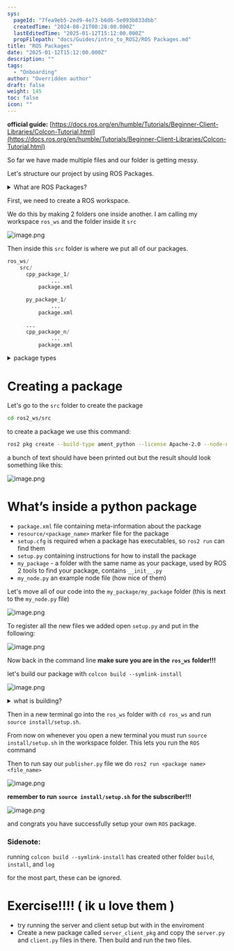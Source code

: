 ```yaml
---
sys:
  pageId: "7fea9eb5-2ed9-4e73-b6d6-5e093b833dbb"
  createdTime: "2024-08-21T00:28:00.000Z"
  lastEditedTime: "2025-01-12T15:12:00.000Z"
  propFilepath: "docs/Guides/intro_to_ROS2/ROS Packages.md"
title: "ROS Packages"
date: "2025-01-12T15:12:00.000Z"
description: ""
tags:
  - "Onboarding"
author: "Overridden author"
draft: false
weight: 145
toc: false
icon: ""
---
```


**official guide:** [https://docs.ros.org/en/humble/Tutorials/Beginner-Client-Libraries/Colcon-Tutorial.html](https://docs.ros.org/en/humble/Tutorials/Beginner-Client-Libraries/Colcon-Tutorial.html)

So far we have made multiple files and our folder is getting messy.

Let's structure our project by using ROS Packages.

<details>

<summary>What are ROS Packages?</summary>

ROS Packages are, as the name implies, packages of code that are highly sharable between ROS developers.

They consist of a folder, `package.xml` file, and source code

```python
      cpp_package_1/
		      ... imagine much code files here ..
          package.xml
```

</details>

First, we need to create a ROS workspace.

We do this by making 2 folders one inside another. I am calling my workspace `ros_ws` and the folder inside it `src`

![image.png](https://prod-files-secure.s3.us-west-2.amazonaws.com/d518164a-d88e-44d1-a4ee-3adb3bd8bce0/70706947-fd18-4537-a67b-e12946812d31/image.png?X-Amz-Algorithm=AWS4-HMAC-SHA256&X-Amz-Content-Sha256=UNSIGNED-PAYLOAD&X-Amz-Credential=ASIAZI2LB4667X3FC3LG%2F20250704%2Fus-west-2%2Fs3%2Faws4_request&X-Amz-Date=20250704T034141Z&X-Amz-Expires=3600&X-Amz-Security-Token=IQoJb3JpZ2luX2VjEBsaCXVzLXdlc3QtMiJGMEQCIDgmCdtJhKqQOYCS6Pi3S1C0lYsZx1OA4fmPmXpMIoCbAiBVHshWA74GkgevAlO%2BTjg3BxiYUpkc5oVLtd%2FM7kh9Gyr%2FAwgkEAAaDDYzNzQyMzE4MzgwNSIMJ%2BaPjSb%2BVVWdokXTKtwDzzssiWK279yieHOAZLNL%2BwIf8KedRawH3qFD%2Fq4Nx3anhs5KfvO027ns4qS%2FFx32p9V2cfo2mBM14uw9L5uyquKqKar0P0rbCIk78G%2B5Z0fwcfUIuvWVwMPyT77HeEebuBB%2BBwyfTb5L0xPeu3TVslW2jt2eRE3RMcGMocxUa%2BygkYRrMopj%2FEyNy2ZKPTuAlN3%2Fx8leT8Ve0Af%2FimL4fDVfisch4JNCOcbPkKjHeRYqPpfU0X7a%2Bq9nMgMhoX6bRe9dScZ%2FhSbZZY5RgxRhcPG6TTROTtAbuvO%2Bva8w%2FlnDUEhRRxvx%2Ftyz2zxmA9%2BGOAp%2F6eZqMPgcP9Vs5DuWy9lc%2F5Q8UIbmvfL13BU4HT20Tqv83DMxhley1LZT3N%2BglCyQSCHRDbpQscOIc8S1pP3QdjGrnC28WVbapkT%2FXLgZJM8jovjl6hCPTKdiPqtL9h5FEJ4eVQx9o4oYSPZSPpu4%2BapDlHpyMuY806bH3WJrZvT7lhvn9O1vQvsXTLQUXRyakMlqewbYamPBisxtxVL3y6hvJw9KaTyOoFw98FnNrM4SSl%2B6yItSsca5nKNqRL8bC%2FRwI%2FeXXMSQyMobOejYnxtRMfKvS9AMLi8Y3Hw7GDruezkbzOSqMTUw1o2dwwY6pgEQpKv8BwoJNaOKGBl%2BfaNnLaliDhEEv0s4DZfrr5uoE7i2lXMDwzMQz25OKMydJ5tU61xHHs0XnXiXMSdt1PnvkRmctZVjZKlWj9tHyawbCMGn%2BaRIvRMh2BFWs6YY3cgtEfJwgFYqSj5SZwZR9TWoOGr129hs2qBCx%2FDCxCVYrvWW2xtuf%2FFUg9rqN0QEWLTaptKoTqj2W1naJjgwkaQ6jf7JQc1U&X-Amz-Signature=f324a1929cae8788fe31f0539f238c7bf5d7a21f149ffaf220e65425993bec20&X-Amz-SignedHeaders=host&x-amz-checksum-mode=ENABLED&x-id=GetObject)

Then inside this `src` folder is where we put all of our packages.

```python
ros_ws/
    src/
      cpp_package_1/
		      ...
          package.xml

      py_package_1/
		      ...
          package.xml

      ...
      cpp_package_n/
		      ...
          package.xml

```

<details>

<summary>package types</summary>

packages can be either `C++` or python.

the intern file structure is different for each but for this guide we will stick to creating python packages

</details>

# Creating a package

Let's go to the `src` folder to create the package

```bash
cd ros2_ws/src
```

to create a package we use this command:

```bash
ros2 pkg create --build-type ament_python --license Apache-2.0 --node-name my_node my_package
```

a bunch of text should have been printed out but the result should look something like this:

![image.png](https://prod-files-secure.s3.us-west-2.amazonaws.com/d518164a-d88e-44d1-a4ee-3adb3bd8bce0/e6cf1e3f-8512-4a3e-b131-079f800bf3e8/image.png?X-Amz-Algorithm=AWS4-HMAC-SHA256&X-Amz-Content-Sha256=UNSIGNED-PAYLOAD&X-Amz-Credential=ASIAZI2LB4667X3FC3LG%2F20250704%2Fus-west-2%2Fs3%2Faws4_request&X-Amz-Date=20250704T034141Z&X-Amz-Expires=3600&X-Amz-Security-Token=IQoJb3JpZ2luX2VjEBsaCXVzLXdlc3QtMiJGMEQCIDgmCdtJhKqQOYCS6Pi3S1C0lYsZx1OA4fmPmXpMIoCbAiBVHshWA74GkgevAlO%2BTjg3BxiYUpkc5oVLtd%2FM7kh9Gyr%2FAwgkEAAaDDYzNzQyMzE4MzgwNSIMJ%2BaPjSb%2BVVWdokXTKtwDzzssiWK279yieHOAZLNL%2BwIf8KedRawH3qFD%2Fq4Nx3anhs5KfvO027ns4qS%2FFx32p9V2cfo2mBM14uw9L5uyquKqKar0P0rbCIk78G%2B5Z0fwcfUIuvWVwMPyT77HeEebuBB%2BBwyfTb5L0xPeu3TVslW2jt2eRE3RMcGMocxUa%2BygkYRrMopj%2FEyNy2ZKPTuAlN3%2Fx8leT8Ve0Af%2FimL4fDVfisch4JNCOcbPkKjHeRYqPpfU0X7a%2Bq9nMgMhoX6bRe9dScZ%2FhSbZZY5RgxRhcPG6TTROTtAbuvO%2Bva8w%2FlnDUEhRRxvx%2Ftyz2zxmA9%2BGOAp%2F6eZqMPgcP9Vs5DuWy9lc%2F5Q8UIbmvfL13BU4HT20Tqv83DMxhley1LZT3N%2BglCyQSCHRDbpQscOIc8S1pP3QdjGrnC28WVbapkT%2FXLgZJM8jovjl6hCPTKdiPqtL9h5FEJ4eVQx9o4oYSPZSPpu4%2BapDlHpyMuY806bH3WJrZvT7lhvn9O1vQvsXTLQUXRyakMlqewbYamPBisxtxVL3y6hvJw9KaTyOoFw98FnNrM4SSl%2B6yItSsca5nKNqRL8bC%2FRwI%2FeXXMSQyMobOejYnxtRMfKvS9AMLi8Y3Hw7GDruezkbzOSqMTUw1o2dwwY6pgEQpKv8BwoJNaOKGBl%2BfaNnLaliDhEEv0s4DZfrr5uoE7i2lXMDwzMQz25OKMydJ5tU61xHHs0XnXiXMSdt1PnvkRmctZVjZKlWj9tHyawbCMGn%2BaRIvRMh2BFWs6YY3cgtEfJwgFYqSj5SZwZR9TWoOGr129hs2qBCx%2FDCxCVYrvWW2xtuf%2FFUg9rqN0QEWLTaptKoTqj2W1naJjgwkaQ6jf7JQc1U&X-Amz-Signature=748694e135254a71e44c9a622b7024985fdc3d8bf0fc35bdc02870a3d2c59843&X-Amz-SignedHeaders=host&x-amz-checksum-mode=ENABLED&x-id=GetObject)

# What’s inside a python package

- `package.xml` file containing meta-information about the package
- `resource/<package_name>` marker file for the package
- `setup.cfg` is required when a package has executables, so `ros2 run` can find them
- `setup.py` containing instructions for how to install the package
- `my_package` - a folder with the same name as your package, used by ROS 2 tools to find your package, contains `__init__.py`
- `my_node.py` an example node file (how nice of them)

Let's move all of our code into the `my_package/my_package` folder (this is next to the `my_node.py` file)

![image.png](https://prod-files-secure.s3.us-west-2.amazonaws.com/d518164a-d88e-44d1-a4ee-3adb3bd8bce0/9ce58f11-0da9-4d3e-b86d-506a9685d378/image.png?X-Amz-Algorithm=AWS4-HMAC-SHA256&X-Amz-Content-Sha256=UNSIGNED-PAYLOAD&X-Amz-Credential=ASIAZI2LB4667X3FC3LG%2F20250704%2Fus-west-2%2Fs3%2Faws4_request&X-Amz-Date=20250704T034141Z&X-Amz-Expires=3600&X-Amz-Security-Token=IQoJb3JpZ2luX2VjEBsaCXVzLXdlc3QtMiJGMEQCIDgmCdtJhKqQOYCS6Pi3S1C0lYsZx1OA4fmPmXpMIoCbAiBVHshWA74GkgevAlO%2BTjg3BxiYUpkc5oVLtd%2FM7kh9Gyr%2FAwgkEAAaDDYzNzQyMzE4MzgwNSIMJ%2BaPjSb%2BVVWdokXTKtwDzzssiWK279yieHOAZLNL%2BwIf8KedRawH3qFD%2Fq4Nx3anhs5KfvO027ns4qS%2FFx32p9V2cfo2mBM14uw9L5uyquKqKar0P0rbCIk78G%2B5Z0fwcfUIuvWVwMPyT77HeEebuBB%2BBwyfTb5L0xPeu3TVslW2jt2eRE3RMcGMocxUa%2BygkYRrMopj%2FEyNy2ZKPTuAlN3%2Fx8leT8Ve0Af%2FimL4fDVfisch4JNCOcbPkKjHeRYqPpfU0X7a%2Bq9nMgMhoX6bRe9dScZ%2FhSbZZY5RgxRhcPG6TTROTtAbuvO%2Bva8w%2FlnDUEhRRxvx%2Ftyz2zxmA9%2BGOAp%2F6eZqMPgcP9Vs5DuWy9lc%2F5Q8UIbmvfL13BU4HT20Tqv83DMxhley1LZT3N%2BglCyQSCHRDbpQscOIc8S1pP3QdjGrnC28WVbapkT%2FXLgZJM8jovjl6hCPTKdiPqtL9h5FEJ4eVQx9o4oYSPZSPpu4%2BapDlHpyMuY806bH3WJrZvT7lhvn9O1vQvsXTLQUXRyakMlqewbYamPBisxtxVL3y6hvJw9KaTyOoFw98FnNrM4SSl%2B6yItSsca5nKNqRL8bC%2FRwI%2FeXXMSQyMobOejYnxtRMfKvS9AMLi8Y3Hw7GDruezkbzOSqMTUw1o2dwwY6pgEQpKv8BwoJNaOKGBl%2BfaNnLaliDhEEv0s4DZfrr5uoE7i2lXMDwzMQz25OKMydJ5tU61xHHs0XnXiXMSdt1PnvkRmctZVjZKlWj9tHyawbCMGn%2BaRIvRMh2BFWs6YY3cgtEfJwgFYqSj5SZwZR9TWoOGr129hs2qBCx%2FDCxCVYrvWW2xtuf%2FFUg9rqN0QEWLTaptKoTqj2W1naJjgwkaQ6jf7JQc1U&X-Amz-Signature=d254822f859d4041e63b547adb4f6f463e92dac1957084004603ced8973e99d3&X-Amz-SignedHeaders=host&x-amz-checksum-mode=ENABLED&x-id=GetObject)

To register all the new files we added open `setup.py` and put in the following:

![image.png](https://prod-files-secure.s3.us-west-2.amazonaws.com/d518164a-d88e-44d1-a4ee-3adb3bd8bce0/1cd7c262-4cae-4496-9d75-c178537d24a2/image.png?X-Amz-Algorithm=AWS4-HMAC-SHA256&X-Amz-Content-Sha256=UNSIGNED-PAYLOAD&X-Amz-Credential=ASIAZI2LB4667X3FC3LG%2F20250704%2Fus-west-2%2Fs3%2Faws4_request&X-Amz-Date=20250704T034141Z&X-Amz-Expires=3600&X-Amz-Security-Token=IQoJb3JpZ2luX2VjEBsaCXVzLXdlc3QtMiJGMEQCIDgmCdtJhKqQOYCS6Pi3S1C0lYsZx1OA4fmPmXpMIoCbAiBVHshWA74GkgevAlO%2BTjg3BxiYUpkc5oVLtd%2FM7kh9Gyr%2FAwgkEAAaDDYzNzQyMzE4MzgwNSIMJ%2BaPjSb%2BVVWdokXTKtwDzzssiWK279yieHOAZLNL%2BwIf8KedRawH3qFD%2Fq4Nx3anhs5KfvO027ns4qS%2FFx32p9V2cfo2mBM14uw9L5uyquKqKar0P0rbCIk78G%2B5Z0fwcfUIuvWVwMPyT77HeEebuBB%2BBwyfTb5L0xPeu3TVslW2jt2eRE3RMcGMocxUa%2BygkYRrMopj%2FEyNy2ZKPTuAlN3%2Fx8leT8Ve0Af%2FimL4fDVfisch4JNCOcbPkKjHeRYqPpfU0X7a%2Bq9nMgMhoX6bRe9dScZ%2FhSbZZY5RgxRhcPG6TTROTtAbuvO%2Bva8w%2FlnDUEhRRxvx%2Ftyz2zxmA9%2BGOAp%2F6eZqMPgcP9Vs5DuWy9lc%2F5Q8UIbmvfL13BU4HT20Tqv83DMxhley1LZT3N%2BglCyQSCHRDbpQscOIc8S1pP3QdjGrnC28WVbapkT%2FXLgZJM8jovjl6hCPTKdiPqtL9h5FEJ4eVQx9o4oYSPZSPpu4%2BapDlHpyMuY806bH3WJrZvT7lhvn9O1vQvsXTLQUXRyakMlqewbYamPBisxtxVL3y6hvJw9KaTyOoFw98FnNrM4SSl%2B6yItSsca5nKNqRL8bC%2FRwI%2FeXXMSQyMobOejYnxtRMfKvS9AMLi8Y3Hw7GDruezkbzOSqMTUw1o2dwwY6pgEQpKv8BwoJNaOKGBl%2BfaNnLaliDhEEv0s4DZfrr5uoE7i2lXMDwzMQz25OKMydJ5tU61xHHs0XnXiXMSdt1PnvkRmctZVjZKlWj9tHyawbCMGn%2BaRIvRMh2BFWs6YY3cgtEfJwgFYqSj5SZwZR9TWoOGr129hs2qBCx%2FDCxCVYrvWW2xtuf%2FFUg9rqN0QEWLTaptKoTqj2W1naJjgwkaQ6jf7JQc1U&X-Amz-Signature=f6e16f0e0fb8021e8db4757981bb6766452b7beaac21310c63f09d5d53ea7372&X-Amz-SignedHeaders=host&x-amz-checksum-mode=ENABLED&x-id=GetObject)

Now back in the command line **make sure you are in the** **`ros_ws`** **folder!!!**

let's build our package with `colcon build --symlink-install`

![image.png](https://prod-files-secure.s3.us-west-2.amazonaws.com/d518164a-d88e-44d1-a4ee-3adb3bd8bce0/2f2a0d27-b173-48fd-b189-5f5c0ce65619/image.png?X-Amz-Algorithm=AWS4-HMAC-SHA256&X-Amz-Content-Sha256=UNSIGNED-PAYLOAD&X-Amz-Credential=ASIAZI2LB4667X3FC3LG%2F20250704%2Fus-west-2%2Fs3%2Faws4_request&X-Amz-Date=20250704T034141Z&X-Amz-Expires=3600&X-Amz-Security-Token=IQoJb3JpZ2luX2VjEBsaCXVzLXdlc3QtMiJGMEQCIDgmCdtJhKqQOYCS6Pi3S1C0lYsZx1OA4fmPmXpMIoCbAiBVHshWA74GkgevAlO%2BTjg3BxiYUpkc5oVLtd%2FM7kh9Gyr%2FAwgkEAAaDDYzNzQyMzE4MzgwNSIMJ%2BaPjSb%2BVVWdokXTKtwDzzssiWK279yieHOAZLNL%2BwIf8KedRawH3qFD%2Fq4Nx3anhs5KfvO027ns4qS%2FFx32p9V2cfo2mBM14uw9L5uyquKqKar0P0rbCIk78G%2B5Z0fwcfUIuvWVwMPyT77HeEebuBB%2BBwyfTb5L0xPeu3TVslW2jt2eRE3RMcGMocxUa%2BygkYRrMopj%2FEyNy2ZKPTuAlN3%2Fx8leT8Ve0Af%2FimL4fDVfisch4JNCOcbPkKjHeRYqPpfU0X7a%2Bq9nMgMhoX6bRe9dScZ%2FhSbZZY5RgxRhcPG6TTROTtAbuvO%2Bva8w%2FlnDUEhRRxvx%2Ftyz2zxmA9%2BGOAp%2F6eZqMPgcP9Vs5DuWy9lc%2F5Q8UIbmvfL13BU4HT20Tqv83DMxhley1LZT3N%2BglCyQSCHRDbpQscOIc8S1pP3QdjGrnC28WVbapkT%2FXLgZJM8jovjl6hCPTKdiPqtL9h5FEJ4eVQx9o4oYSPZSPpu4%2BapDlHpyMuY806bH3WJrZvT7lhvn9O1vQvsXTLQUXRyakMlqewbYamPBisxtxVL3y6hvJw9KaTyOoFw98FnNrM4SSl%2B6yItSsca5nKNqRL8bC%2FRwI%2FeXXMSQyMobOejYnxtRMfKvS9AMLi8Y3Hw7GDruezkbzOSqMTUw1o2dwwY6pgEQpKv8BwoJNaOKGBl%2BfaNnLaliDhEEv0s4DZfrr5uoE7i2lXMDwzMQz25OKMydJ5tU61xHHs0XnXiXMSdt1PnvkRmctZVjZKlWj9tHyawbCMGn%2BaRIvRMh2BFWs6YY3cgtEfJwgFYqSj5SZwZR9TWoOGr129hs2qBCx%2FDCxCVYrvWW2xtuf%2FFUg9rqN0QEWLTaptKoTqj2W1naJjgwkaQ6jf7JQc1U&X-Amz-Signature=d221cae7a8e34fe678cf81e81ede7a3e10ebda8d785dd30daededd8784b9a35f&X-Amz-SignedHeaders=host&x-amz-checksum-mode=ENABLED&x-id=GetObject)

<details>

<summary>what is building?</summary>

if you are a CS major at Rose-Hulman you will learn the answer to this in CSSE132

but TLDR; is it combines all the code files into one program that can be run easily 

</details>

Then in a new terminal go into the `ros_ws` folder with `cd ros_ws` and run `source install/setup.sh`. 

From now on whenever you open a new terminal you must run `source install/setup.sh` in the workspace folder. This lets you run the `ROS` command

Then to run say our `publisher.py` file we do `ros2 run <package name> <file_name>`

![image.png](https://prod-files-secure.s3.us-west-2.amazonaws.com/d518164a-d88e-44d1-a4ee-3adb3bd8bce0/4f4b1219-3a44-4632-aa0a-ce3471699f59/image.png?X-Amz-Algorithm=AWS4-HMAC-SHA256&X-Amz-Content-Sha256=UNSIGNED-PAYLOAD&X-Amz-Credential=ASIAZI2LB4667X3FC3LG%2F20250704%2Fus-west-2%2Fs3%2Faws4_request&X-Amz-Date=20250704T034141Z&X-Amz-Expires=3600&X-Amz-Security-Token=IQoJb3JpZ2luX2VjEBsaCXVzLXdlc3QtMiJGMEQCIDgmCdtJhKqQOYCS6Pi3S1C0lYsZx1OA4fmPmXpMIoCbAiBVHshWA74GkgevAlO%2BTjg3BxiYUpkc5oVLtd%2FM7kh9Gyr%2FAwgkEAAaDDYzNzQyMzE4MzgwNSIMJ%2BaPjSb%2BVVWdokXTKtwDzzssiWK279yieHOAZLNL%2BwIf8KedRawH3qFD%2Fq4Nx3anhs5KfvO027ns4qS%2FFx32p9V2cfo2mBM14uw9L5uyquKqKar0P0rbCIk78G%2B5Z0fwcfUIuvWVwMPyT77HeEebuBB%2BBwyfTb5L0xPeu3TVslW2jt2eRE3RMcGMocxUa%2BygkYRrMopj%2FEyNy2ZKPTuAlN3%2Fx8leT8Ve0Af%2FimL4fDVfisch4JNCOcbPkKjHeRYqPpfU0X7a%2Bq9nMgMhoX6bRe9dScZ%2FhSbZZY5RgxRhcPG6TTROTtAbuvO%2Bva8w%2FlnDUEhRRxvx%2Ftyz2zxmA9%2BGOAp%2F6eZqMPgcP9Vs5DuWy9lc%2F5Q8UIbmvfL13BU4HT20Tqv83DMxhley1LZT3N%2BglCyQSCHRDbpQscOIc8S1pP3QdjGrnC28WVbapkT%2FXLgZJM8jovjl6hCPTKdiPqtL9h5FEJ4eVQx9o4oYSPZSPpu4%2BapDlHpyMuY806bH3WJrZvT7lhvn9O1vQvsXTLQUXRyakMlqewbYamPBisxtxVL3y6hvJw9KaTyOoFw98FnNrM4SSl%2B6yItSsca5nKNqRL8bC%2FRwI%2FeXXMSQyMobOejYnxtRMfKvS9AMLi8Y3Hw7GDruezkbzOSqMTUw1o2dwwY6pgEQpKv8BwoJNaOKGBl%2BfaNnLaliDhEEv0s4DZfrr5uoE7i2lXMDwzMQz25OKMydJ5tU61xHHs0XnXiXMSdt1PnvkRmctZVjZKlWj9tHyawbCMGn%2BaRIvRMh2BFWs6YY3cgtEfJwgFYqSj5SZwZR9TWoOGr129hs2qBCx%2FDCxCVYrvWW2xtuf%2FFUg9rqN0QEWLTaptKoTqj2W1naJjgwkaQ6jf7JQc1U&X-Amz-Signature=1a0196075bac3468f172975805f4e3ec177150d0aa002fb3748f9fdf1c55aae9&X-Amz-SignedHeaders=host&x-amz-checksum-mode=ENABLED&x-id=GetObject)

**remember to run** **`source install/setup.sh`** **for the subscriber!!!**

![image.png](https://prod-files-secure.s3.us-west-2.amazonaws.com/d518164a-d88e-44d1-a4ee-3adb3bd8bce0/02121119-dad4-49ec-8356-c956108b4243/image.png?X-Amz-Algorithm=AWS4-HMAC-SHA256&X-Amz-Content-Sha256=UNSIGNED-PAYLOAD&X-Amz-Credential=ASIAZI2LB4667X3FC3LG%2F20250704%2Fus-west-2%2Fs3%2Faws4_request&X-Amz-Date=20250704T034141Z&X-Amz-Expires=3600&X-Amz-Security-Token=IQoJb3JpZ2luX2VjEBsaCXVzLXdlc3QtMiJGMEQCIDgmCdtJhKqQOYCS6Pi3S1C0lYsZx1OA4fmPmXpMIoCbAiBVHshWA74GkgevAlO%2BTjg3BxiYUpkc5oVLtd%2FM7kh9Gyr%2FAwgkEAAaDDYzNzQyMzE4MzgwNSIMJ%2BaPjSb%2BVVWdokXTKtwDzzssiWK279yieHOAZLNL%2BwIf8KedRawH3qFD%2Fq4Nx3anhs5KfvO027ns4qS%2FFx32p9V2cfo2mBM14uw9L5uyquKqKar0P0rbCIk78G%2B5Z0fwcfUIuvWVwMPyT77HeEebuBB%2BBwyfTb5L0xPeu3TVslW2jt2eRE3RMcGMocxUa%2BygkYRrMopj%2FEyNy2ZKPTuAlN3%2Fx8leT8Ve0Af%2FimL4fDVfisch4JNCOcbPkKjHeRYqPpfU0X7a%2Bq9nMgMhoX6bRe9dScZ%2FhSbZZY5RgxRhcPG6TTROTtAbuvO%2Bva8w%2FlnDUEhRRxvx%2Ftyz2zxmA9%2BGOAp%2F6eZqMPgcP9Vs5DuWy9lc%2F5Q8UIbmvfL13BU4HT20Tqv83DMxhley1LZT3N%2BglCyQSCHRDbpQscOIc8S1pP3QdjGrnC28WVbapkT%2FXLgZJM8jovjl6hCPTKdiPqtL9h5FEJ4eVQx9o4oYSPZSPpu4%2BapDlHpyMuY806bH3WJrZvT7lhvn9O1vQvsXTLQUXRyakMlqewbYamPBisxtxVL3y6hvJw9KaTyOoFw98FnNrM4SSl%2B6yItSsca5nKNqRL8bC%2FRwI%2FeXXMSQyMobOejYnxtRMfKvS9AMLi8Y3Hw7GDruezkbzOSqMTUw1o2dwwY6pgEQpKv8BwoJNaOKGBl%2BfaNnLaliDhEEv0s4DZfrr5uoE7i2lXMDwzMQz25OKMydJ5tU61xHHs0XnXiXMSdt1PnvkRmctZVjZKlWj9tHyawbCMGn%2BaRIvRMh2BFWs6YY3cgtEfJwgFYqSj5SZwZR9TWoOGr129hs2qBCx%2FDCxCVYrvWW2xtuf%2FFUg9rqN0QEWLTaptKoTqj2W1naJjgwkaQ6jf7JQc1U&X-Amz-Signature=81bcecea3b6a7aec0a352654949111d02c1baa045bf768eb8910034065e29deb&X-Amz-SignedHeaders=host&x-amz-checksum-mode=ENABLED&x-id=GetObject)

and congrats you have successfully setup your own `ROS` package.

### Sidenote:

running `colcon build --symlink-install` has created other folder `build`, `install`, and `log`

for the most part, these can be ignored.

# Exercise!!!! ( ik u love them )

- try running the server and client setup but with in the enviroment
- Create a new package called `server_client_pkg` and copy the `server.py` and `client.py` files in there. Then build and run the two files.
